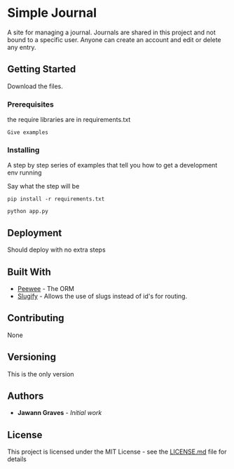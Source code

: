 # Simple Journal

A site for managing a journal.  Journals are shared in this project and not bound to a specific user.  Anyone can create an account and edit or delete any entry.

## Getting Started

Download the files.

### Prerequisites

the require libraries are in requirements.txt

```
Give examples
```

### Installing

A step by step series of examples that tell you how to get a development env running

Say what the step will be

```
pip install -r requirements.txt 
```

```
python app.py
```

## Deployment

Should deploy with no extra steps

## Built With

* [Peewee](http://docs.peewee-orm.com/en/latest/index.html) - The ORM
* [Slugify](https://github.com/un33k/python-slugify) - Allows the use of slugs instead of id's for routing.

## Contributing

None

## Versioning

This is the only version

## Authors

* **Jawann Graves** - *Initial work* 

## License

This project is licensed under the MIT License - see the [LICENSE.md](LICENSE.md) file for details

